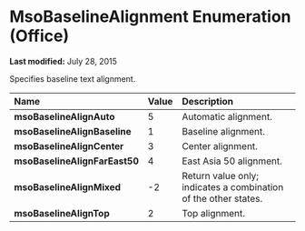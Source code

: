 
# MsoBaselineAlignment Enumeration (Office)

 **Last modified:** July 28, 2015

Specifies baseline text alignment.


|**Name**|**Value**|**Description**|
|:-----|:-----|:-----|
| **msoBaselineAlignAuto**|5|Automatic alignment.|
| **msoBaselineAlignBaseline**|1|Baseline alignment.|
| **msoBaselineAlignCenter**|3|Center alignment.|
| **msoBaselineAlignFarEast50**|4|East Asia 50 alignment.|
| **msoBaselineAlignMixed**|-2|Return value only; indicates a combination of the other states. |
| **msoBaselineAlignTop**|2|Top alignment.|
